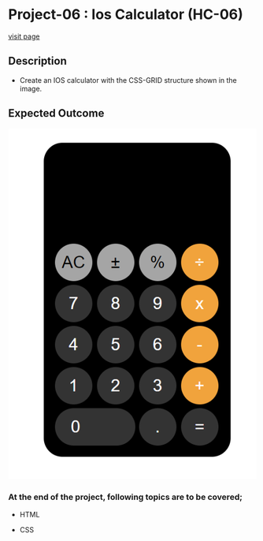 
# Project-06 : Ios Calculator (HC-06)

[visit page](https://murttkapln.github.io/Calculator/)

## Description
- Create an IOS calculator with the CSS-GRID structure shown in the image.

## Expected Outcome

![CSS-GRID IOS CALCULATOR](./image/css-grid-ios.png)

### At the end of the project, following topics are to be covered;

- HTML 

- CSS

